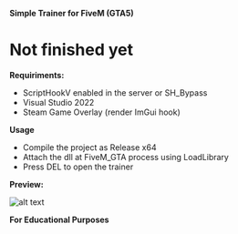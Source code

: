 **Simple Trainer for FiveM (GTA5)**

# Not finished yet

**Requiriments:**
- ScriptHookV enabled in the server or SH_Bypass
- Visual Studio 2022
- Steam Game Overlay (render ImGui hook)

**Usage**
- Compile the project as Release x64 
- Attach the dll at FiveM_GTA process using LoadLibrary
- Press DEL to open the trainer

**Preview:**

![alt text](https://media.discordapp.net/attachments/876182756797874216/970042793953210378/unknown.png?width=851&height=480)


**For Educational Purposes**
